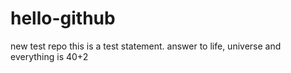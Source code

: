 # hello-github
new test repo
this is a test statement. answer to life, universe and everything is 40+2
